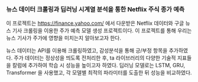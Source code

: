 ### 뉴스 데이터 크롤링과 딥러닝 시계열 분석을 통한 Netflix 주식 종가 예측

이 프로젝트는 https://finance.yahoo.com/ 에서 다운받은 Netflix 데이터와 구글 뉴스 기사 크롤링을 이용한 주가 예측 모델 생성 프로젝트이다.
이 프로젝트를 통해 우리는 뉴스 기사가 주가에 영향을 미치는지 알아보고자 한다.

뉴스 데이터는 API를 이용해 크롤링하였고, 감성분석을 통해 긍/부정 항목을 추가하였다.
주가 데이터는 정상성을 띄도록 전처리한 후, ta 라이브러리의 다양한 기술적 지표들을 칼럼에 추가하여 학습 시 성능을 높이고자 하였다.
딥러닝 모델로는 LSTM, GRU, Transformer 을 사용했고, 각 모델별 최적의 파라미터를 도출한 뒤 성능을 비교하였다.
